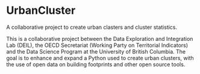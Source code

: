 # UrbanCluster
A collaborative project to create urban clasters and cluster statistics.

This is a collaborative project between the Data Exploration and Integration Lab (DEIL), the OECD Secretariat (Working Party on Territorial Indicators) and the Data Science Program at the University of British Columbia. The goal is to enhance and expand a Python used to create urban clusters, with the use of open data on building footprints and other open source tools.
